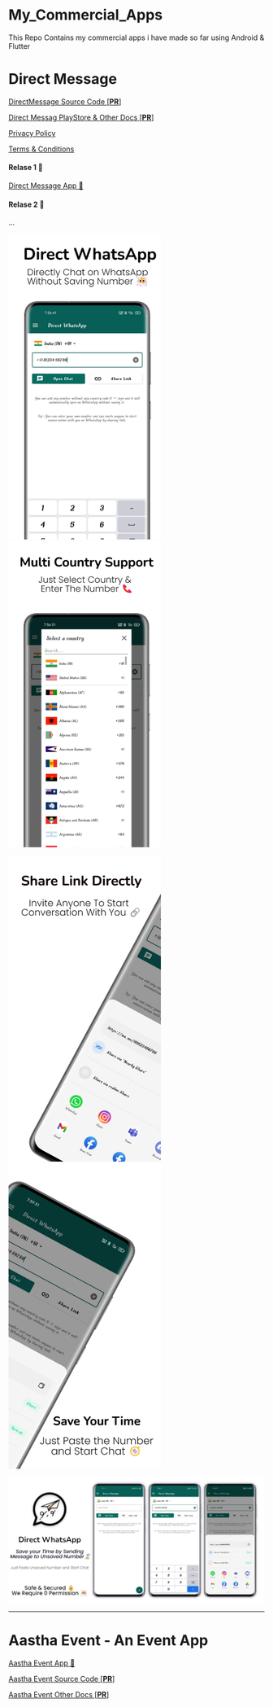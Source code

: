 # My_Commercial_Apps
This Repo Contains my commercial apps i have made so far using Android &amp; Flutter

# Direct Message

[DirectMessage Source Code [**PR**]](https://github.com/ananddasani/DirectMessage_Code)

[Direct Messag PlayStore & Other Docs [**PR**]](https://github.com/ananddasani/Direct_WhatsApp_Other_Docs)

[Privacy Policy](https://ananddasani.github.io/Direct_Message_Privacy_Policy/)

[Terms & Conditions](https://ananddasani.github.io/Direct_Message_Term_and_Condition/)

#### Relase 1 🚀
[Direct Message App 📱](https://play.google.com/store/apps/details?id=com.dasanianand.directwhatsapp)

#### Relase 2 🚀
...

<img src="app_images/screen_1.png" width="300" /> <img src="app_images/screen_5.png" width="300" />

<img src="app_images/screen_3.png" width="300" />  <img src="app_images/screen_4.png" width="300" />

<img src="app_images/banner_1024x500.png"> <br>


---

# Aastha Event - An Event App

[Aastha Event App 📱](https://github.com/ananddasani/Aastha_Event_App)

[Aastha Event Source Code [**PR**]](https://github.com/ananddasani/Aastha_Event_Code)

[Aastha Event Other Docs [**PR**]](https://github.com/ananddasani/Aastha_Event_Other_Docs)
